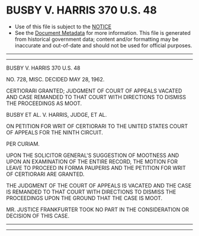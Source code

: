 ---
---

# BUSBY V. HARRIS 370 U.S. 48

* Use of this file is subject to the [NOTICE](https://github.com/publicdocs/notice/blob/master/NOTICE)
* See the [Document Metadata](../../../) for more information.
  This file is generated from historical government data; content and/or formatting may be inaccurate and out-of-date and should not be used for official purposes.

----------
----------

BUSBY V. HARRIS 370 U.S. 48

NO. 728, MISC.  DECIDED MAY 28, 1962.

CERTIORARI GRANTED; JUDGMENT OF COURT OF APPEALS VACATED AND CASE REMANDED TO THAT COURT WITH DIRECTIONS TO DISMISS THE PROCEEDINGS AS MOOT.

BUSBY ET AL. V. HARRIS, JUDGE, ET AL.

ON PETITION FOR WRIT OF CERTIORARI TO THE UNITED STATES COURT OF APPEALS FOR THE NINTH CIRCUIT.

PER CURIAM.

UPON THE SOLICITOR GENERAL'S SUGGESTION OF MOOTNESS AND UPON AN EXAMINATION OF THE ENTIRE RECORD, THE MOTION FOR LEAVE TO PROCEED IN FORMA PAUPERIS AND THE PETITION FOR WRIT OF CERTIORARI ARE GRANTED.

THE JUDGMENT OF THE COURT OF APPEALS IS VACATED AND THE CASE IS REMANDED TO THAT COURT WITH DIRECTIONS TO DISMISS THE PROCEEDINGS UPON THE GROUND THAT THE CASE IS MOOT.

MR. JUSTICE FRANKFURTER TOOK NO PART IN THE CONSIDERATION OR DECISION OF THIS CASE.


----------
----------

